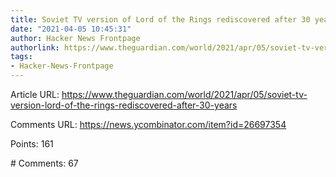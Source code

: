 ```yaml
---
title: Soviet TV version of Lord of the Rings rediscovered after 30 years
date: "2021-04-05 10:45:31"
author: Hacker News Frontpage
authorlink: https://www.theguardian.com/world/2021/apr/05/soviet-tv-version-lord-of-the-rings-rediscovered-after-30-years
tags:
- Hacker-News-Frontpage
---
```


<p>Article URL: <a href="https://www.theguardian.com/world/2021/apr/05/soviet-tv-version-lord-of-the-rings-rediscovered-after-30-years">https://www.theguardian.com/world/2021/apr/05/soviet-tv-version-lord-of-the-rings-rediscovered-after-30-years</a></p>
<p>Comments URL: <a href="https://news.ycombinator.com/item?id=26697354">https://news.ycombinator.com/item?id=26697354</a></p>
<p>Points: 161</p>
<p># Comments: 67</p>
